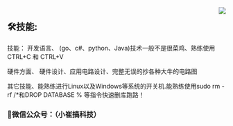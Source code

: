 <img align="right" src="https://github-readme-stats.vercel.app/api?username=CuiYao631&show_icons=true&title_color=516FA3&icon_color=516FA3&text_color=91A8D0&bg_color=22272E&hide_title=false&locale=cn" />
<!-- <img align="right" src="https://github-readme-stats.vercel.app/api/top-langs/?username=CuiYao631&layout=compact&show_icons=true&title_color=516FA3&icon_color=516FA3&text_color=91A8D0&bg_color=22272E&hide_title=false&locale=cn" /> -->

## 🛠技能:
技能：
开发语言、 (go、c#、python、Java)技术一般不是很菜鸡、熟练使用 CTRL+C 和 CTRL+V

硬件方面、 硬件设计、应用电路设计、完整无误的抄各种大牛的电路图
     
其它技能、能熟练进行Linux以及Windows等系统的开关机.能熟练使用sudo rm -rf /*和DROP DATABASE % 等指令快速删库跑路！

### 🎃微信公众号：（小崔搞科技）
